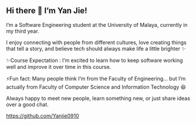 ## Hi there 👋 I’m Yan Jie!

I’m a Software Engineering student at the University of Malaya, currently in my third year.

I enjoy connecting with people from different cultures, love creating things that tell a story, and believe tech should always make life a little brighter ✨

✨Course Expectation : 
I’m excited to learn how to keep software working well and improve it over time in this course.

⚡Fun fact:
Many people think I’m from the Faculty of Engineering… but I’m actually from Faculty of Computer Science and Information Technology 😆

Always happy to meet new people, learn something new, or just share ideas over a good chat.

https://github.com/Yanjie0910

